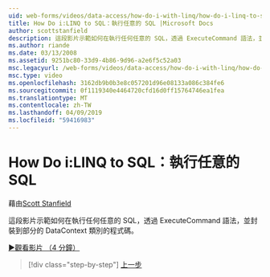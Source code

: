 ```yaml
---
uid: web-forms/videos/data-access/how-do-i-with-linq/how-do-i-linq-to-sql-executing-arbitrary-sql
title: How Do i:LINQ to SQL：執行任意的 SQL |Microsoft Docs
author: scottstanfield
description: 這段影片示範如何在執行任何任意的 SQL，透過 ExecuteCommand 語法，並封裝到部分的 DataContext 類別的程式碼。
ms.author: riande
ms.date: 03/13/2008
ms.assetid: 9251bc80-33d9-4b86-9d96-a2e6f5c52a03
msc.legacyurl: /web-forms/videos/data-access/how-do-i-with-linq/how-do-i-linq-to-sql-executing-arbitrary-sql
msc.type: video
ms.openlocfilehash: 3162db9b0b3e8c057201d96e08133a086c384fe6
ms.sourcegitcommit: 0f1119340e4464720cfd16d0ff15764746ea1fea
ms.translationtype: MT
ms.contentlocale: zh-TW
ms.lasthandoff: 04/09/2019
ms.locfileid: "59416983"
---
```

# <a name="how-do-i-linq-to-sql-executing-arbitrary-sql"></a>How Do i:LINQ to SQL：執行任意的 SQL

藉由[Scott Stanfield](https://github.com/scottstanfield)

這段影片示範如何在執行任何任意的 SQL，透過 ExecuteCommand 語法，並封裝到部分的 DataContext 類別的程式碼。

[&#9654;觀看影片 （4 分鐘）](https://channel9.msdn.com/Blogs/ASP-NET-Site-Videos/how-do-i-linq-to-sql-executing-arbitrary-sql)

> [!div class="step-by-step"]
> [上一步](how-do-i-linq-to-sql-updating-with-stored-procedures.md)
